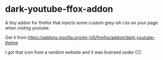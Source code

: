dark-youtube-ffox-addon
=======================

A tiny addon for firefox that injects some custom grey-ish css on your page when visitng youtube.

Get it from https://addons.mozilla.org/en-US/firefox/addon/dark-youtube-theme

I got that icon from a random website and it was licensed under CC
